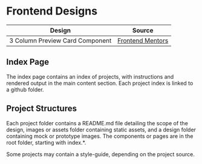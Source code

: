 # Frontend Designs

| Design                          | Source                                                          |
| ------------------------------- | --------------------------------------------------------------- |
| 3 Column Preview Card Component | [Frontend Mentors](https://www.frontendmentor.io?ref=challenge) |

## Index Page

The index page contains an index of projects, with instructions and rendered output in the main content section. Each project index is linked to a github folder.

## Project Structures

Each project folder contains a README.md file detailing the scope of the design, images or assets folder containing static assets, and a design folder containing mock or prototype images. The components or pages are in the root folder, starting with index.\*.

Some projects may contain a style-guide, depending on the project source.
